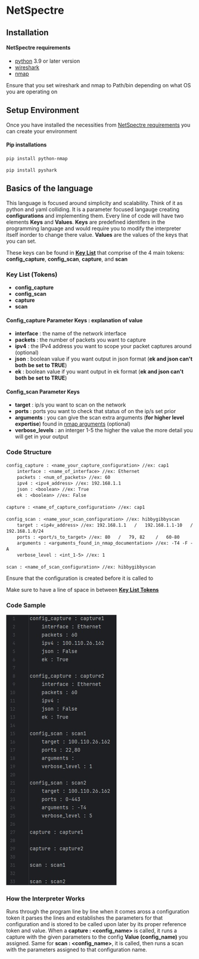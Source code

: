 # NetSpectre

## Installation

#### NetSpectre requirements
- [python](https://www.python.org/downloads/) 3.9 or later version
- [wireshark](https://www.wireshark.org/download.html)
- [nmap](https://nmap.org/download.html)
    
Ensure that you set wireshark and nmap to Path/bin depending on what OS you are operating on

## Setup Environment
Once you have installed the necessities from [NetSpectre requirements](#netspectre-requirements) you can create your environment

#### Pip installations
`pip install python-nmap`

`pip install pyshark`

## Basics of the language
This language is focused around simplicity and scalability. Think of it as python and yaml colliding. It is a parameter focused langauge creating **configurations** and implementing them. Every line of code will have two elements **Keys** and **Values**. **Keys** are predefined identifers in the programming language and would require you to modify the interpreter itself inorder to change there value. **Values** are the values of the keys that you can set. 

These keys can be found in [**Key List**](#key-list-tokens) that comprise of the 4 main tokens: **config_capture**, **config_scan**, **capture**, and **scan**

### Key List (Tokens)
- **config_capture** 
- **config_scan**
- **capture**
- **scan**

#### Config_capture Parameter Keys : explanation of value
- **interface** : the name of the network interface
- **packets** : the number of packets you want to capture
- **ipv4** : the IPv4 address you want to scope your packet captures around (optional)
- **json** : boolean value if you want output in json format (**ek and json can't both be set to TRUE**)
- **ek** : boolean value if you want output in ek format (**ek and json can't both be set to TRUE**)

#### Config_scan Parameter Keys
- **target** : ip/s you want to scan on the network
- **ports** : ports you want to check that status of on the ip/s set prior
- **arguments** : you can give the scan extra arguments (**for higher level expertise**) found in [nmap arguments](https://nmap.org/book/man-briefoptions.html) (optional)
- **verbose_levels** : an interger 1-5 the higher the value the more detail you will get in your output

### Code Structure
```
config_capture : <name_your_capture_configuration> //ex: cap1
    interface : <name_of_interface> //ex: Ethernet
    packets : <num_of_packets> //ex: 60
    ipv4 : <ipv4_address> //ex: 192.168.1.1
    json : <boolean> //ex: True
    ek : <boolean> //ex: False

capture : <name_of_capture_configuration> //ex: cap1

config_scan : <name_your_scan_configuration> //ex: hibbygibbyscan
    target : <ip4v_address> //ex: 192.168.1.1   /   192.168.1.1-10   /   192.168.1.0/24
    ports : <port/s_to_target> //ex: 80   /   79, 82    /   60-80
    arguments : <arguments_found_in_nmap_documentation> //ex: -T4 -F -A
    verbose_level : <int_1-5> //ex: 1

scan : <name_of_scan_configuration> //ex: hibbygibbyscan
```
Ensure that the configuration is created before it is called to

Make sure to have a line of space in between [**Key List Tokens**](#key-list-tokens)

### Code Sample
![Program Sample](assets/NetSpectreProgram.jpg)


### How the Interpreter Works
Runs through the program line by line when it comes aross a configuration token it parses the lines and establishes the parameters for that configuration and is stored to be called upon later by its proper reference token and value. When a **capture : <config_name>** is called, it runs a capture with the given parameters to the config **Value (config_name)** you assigned. Same for **scan : <config_name>**, it is called, then runs a scan with the parameters assigned to that configuration name.
